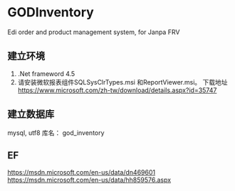 # GODInventory
  Edi order and product management system, for Janpa FRV

## 建立环境
  1. .Net frameword 4.5
  2. 请安装微软报表组件SQLSysClrTypes.msi 和ReportViewer.msi。
   下载地址 https://www.microsoft.com/zh-tw/download/details.aspx?id=35747
   
## 建立数据库
  mysql, utf8 
  库名： god_inventory

## EF
  https://msdn.microsoft.com/en-us/data/dn469601
  https://msdn.microsoft.com/en-us/data/hh859576.aspx